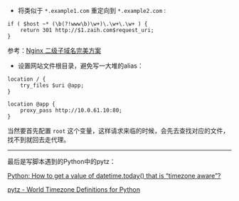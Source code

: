 - 将类似于 `*.example1.com` 重定向到 `*.example2.com` :
 
```
if ( $host ~* (\b(?!www\b)\w+)\.\w+\.\w+ ) {
    return 301 http://$1.zaih.com$request_uri;
}
```
参考：[Nginx 二级子域名完美方案](http://wangyan.org/blog/nginx-subdomain.html)

<!--more-->
- 设置网站文件根目录，避免写一大堆的alias：

```
location / {
    try_files $uri @app;
}

location @app {
    proxy_pass http://10.0.61.10:80;
}
```

当然要首先配置 `root` 这个变量，这样请求来临的时候，会先去查找对应的文件，找不到就回去走代理。

-----

最后是写脚本遇到的Python中的pytz：

[Python: How to get a value of datetime.today() that is “timezone aware”?](http://stackoverflow.com/questions/4530069/python-how-to-get-a-value-of-datetime-today-that-is-timezone-aware)

[pytz - World Timezone Definitions for Python](http://pytz.sourceforge.net/)
